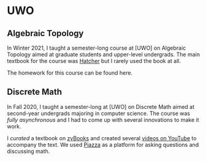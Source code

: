 # UWO

## Algebraic Topology

In Winter 2021, I taught a semester-long course at [UWO] on Algebraic Topology aimed at graduate students and upper-level undergrads. The main textbook for the course was [Hatcher](http://pi.math.cornell.edu/~hatcher/AT/ATpage.html) but I rarely used the book at all.

The homework for this course can be found here.

## Discrete Math

In Fall 2020, I taught a semester-long at [UWO] on Discrete Math aimed at second-year undergrads majoring in computer science. The course was _fully asynchronous_ and I had to come up with several innovations to make it work.

I _curated_ a textbook on [zyBooks] and created several [videos on YouTube](https://www.youtube.com/playlist?list=PLXAOfwfSuiKm3cL-JftD9ndrjYi7fPcqN) to accompany the text. We used [Piazza] as a platform for asking questions and discussing math.

[piazza]: https://piazza.com/class/kd1rr8nxc6z4b5
[zybooks]: https://learn.zybooks.com/zybook/UWOMath2151ANakadeFall2020
